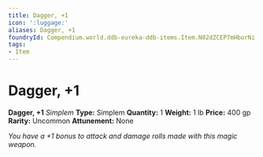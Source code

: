 ```yaml
---
title: Dagger, +1
icon: ':luggage:'
aliases: Dagger, +1
foundryId: Compendium.world.ddb-eureka-ddb-items.Item.N02dZCEP7mHborNi
tags:
- Item
---
```


# Dagger, +1

**Dagger, +1**
_Simplem_
**Type:** Simplem
**Quantity:** 1
**Weight:** 1 lb
**Price:** 400 gp
**Rarity:** Uncommon
**Attunement:** None

*You have a +1 bonus to attack and damage rolls made with this magic weapon.*